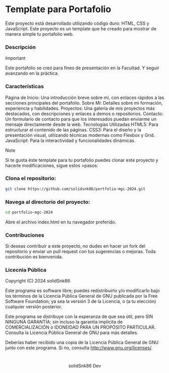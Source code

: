# Template para Portafolio

Este proyecto está desarrollado utilizando código duro: HTML, CSS y JavaScript. Este proyecto es un template que he creado para mostrar de manera simple tu portafolio web.

### Descripción

> [!Important]
> Este portafolio se creó para fines de presentación en la Facultad. Y seguir avanzando en la práctica.

### Características

Página de Inicio: Una introducción breve sobre mí, con enlaces rápidos a las secciones principales del portafolio.
Sobre Mí: Detalles sobre mi formación, experiencia y habilidades.
Proyectos: Una galería de mis proyectos más destacados, con descripciones y enlaces a demos o repositorios.
Contacto: Un formulario de contacto para que los interesados puedan enviarme un mensaje directamente desde la web.
Tecnologías Utilizadas
HTML5: Para estructurar el contenido de las páginas.
CSS3: Para el diseño y la presentación visual, utilizando técnicas modernas como Flexbox y Grid.
JavaScript: Para la interactividad y funcionalidades dinámicas.

> [!Note]
> Si te gusta éste template para tu portafolio puedes clonar este proyecto y hacerle modificaciones, sigue estos >pasos:

### Clona el repositorio:

```bash
git clone https://github.com/solidsnk86/portfolio-mgc-2024.git
```

### Navega al directorio del proyecto:

```bash
cd portfolio-mgc-2024
```

Abre el archivo index.html en tu navegador preferido.

### Contribuciones

Si deseas contribuir a este proyecto, no dudes en hacer un fork del repositorio y enviar un pull request con tus sugerencias o mejoras. Toda contribución es bienvenida.

### Licecnia Pública

Copyright (C) 2024 solidSnk86

Este programa es software libre; puedes redistribuirlo y/o modificarlo
bajo los términos de la Licencia Pública General de GNU publicada por
la Free Software Foundation; ya sea la versión 3 de la Licencia, o
(a tu elección) cualquier versión posterior.

Este programa se distribuye con la esperanza de que sea útil,
pero SIN NINGUNA GARANTÍA; sin incluso la garantía implícita de
COMERCIALIZACIÓN o IDONEIDAD PARA UN PROPÓSITO PARTICULAR. Consulta la
Licencia Pública General de GNU para más detalles.

Deberías haber recibido una copia de la Licencia Pública General de GNU
junto con este programa. Si no, consulta <http://www.gnu.org/licenses/>.

#

<div align="center">
 <p>solidSnk86 Dev</p>
</div>
